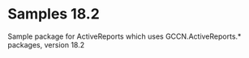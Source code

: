 # Samples 18.2

Sample package for ActiveReports which uses GCCN.ActiveReports.* packages, version 18.2

